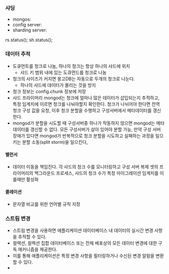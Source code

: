 ### 샤딩

- mongos:
- config server: 
- sharding server:


rs.status();
sh.status();


### 데이터 추적
- 도큐먼트를 청크로 나눔, 하나의 청크는 항상 하나의 샤드에 위치
  - 샤드 키 범위 내에 있는 도큐먼드를 청크로 나눔
- 청크의 사이즈가 커지면 몽고DB는 자동으로 두개의 청크로 나눈다.
  - 하나의 샤드에 데이터가 몰리는 것을 방지
- 청크 정보는 config.chunk 정보에 저장
- 샤드 프라이머리 mongod는 청크에 얼마나 많은 데이터가 삽입되는지 추적하고, 특정 임계치에 이르면 청크를 나눠야할지 확인한다. 청크가 나뉘어야 한다면 전역 청크 구성 값을 요청, 이후 청크 분할을 수행하고 구성서버에서 메타데이터를 갱신한다.
- mongod가 분할을 시도할 때 구성서버중 하나가 작동하지 않으면 mongod는 메타데이터를 갱신할 수 없다. 모든 구성서버가 살아 있어야 분할 가능, 만약 구성 서버 장애가 있다면 mongod가 반복적으로 청크 분할을 시도하고 실패하는 과정을 일으키는 분할 소동(split storm)을 일으킨다,

#### 밸런서
- 데이터 이동을 책임진다. 각 샤드의 청크 수를 모니터링하고 구성 서버 복제 셋의 프라이머리의 백그라운드 프로세스, 샤드의 청크 수가 특정 마이그레이션 임계치를 이를때만 활성화

#### 콜레이션
- 문자열 비교를 위한 언어별 규칙 지정

### 스트림 변경
- 스트림 변경을 사용하면 애플리케이션 데이터베이스 내 데이터의 실시간 변경 사항을 추적할 수 있다.
- 컬렉션, 컬렉션 집합 데이터베이스 또는 전체 배포상의 모든 데이터 변경에 대한 구독 매커니즘을 제공한다.
- 이를 통해 애플리케이션은 특정 변경 사항을 필터링하거나 수신된 변경 알람을 변환할 수 있다.
- 
